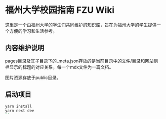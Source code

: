 #  福州大学校园指南 FZU Wiki

这里是一个由福州大学的学生们共同维护的知识库，旨在为福州大学的学生提供一个方便的学习和生活参考。

## 内容维护说明

pages目录及其子目录下的_meta.json存放的是当前目录中的文件/目录和网站侧栏显示的标题的对应关系。每一个mdx文件为一篇文档。

图片资源存放于public目录。

## 启动项目

```bash
yarn install
yarn next dev
``